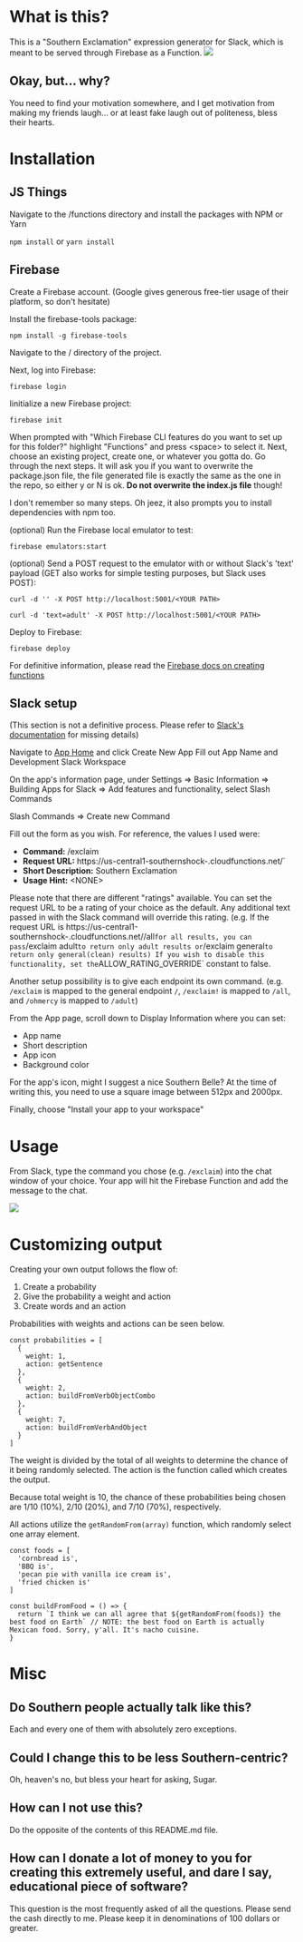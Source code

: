 # What is this?
This is a "Southern Exclamation" expression generator for Slack, which is meant to be served through Firebase as a Function.
<img src="example1.png">

## Okay, but... why?
You need to find your motivation somewhere, and I get motivation from making my friends laugh... or at least fake laugh out of politeness, bless their hearts.


# Installation

## JS Things

Navigate to the /functions directory and install the packages with NPM or Yarn

`npm install` or `yarn install`

## Firebase

Create a Firebase account. (Google gives generous free-tier usage of their platform, so don't hesitate)

Install the firebase-tools package:

`npm install -g firebase-tools`

Navigate to the / directory of the project.

Next, log into Firebase:

`firebase login`

Iinitialize a new Firebase project:

`firebase init`

When prompted with "Which Firebase CLI features do you want to set up for this folder?" highlight "Functions" and press &lt;space&gt; to select it. Next, choose an existing project, create one, or whatever you gotta do. Go through the next steps. It will ask you if you want to overwrite the package.json file, the file generated file is exactly the same as the one in the repo, so either y or N is ok. **Do not overwrite the index.js file** though!

I don't remember so many steps. Oh jeez, it also prompts you to install dependencies with npm too.

(optional) Run the Firebase local emulator to test:

`firebase emulators:start`

(optional) Send a POST request to the emulator with or without Slack's 'text' payload (GET also works for simple testing purposes, but Slack uses POST):

`curl -d '' -X POST http://localhost:5001/<YOUR PATH>`

`curl -d 'text=adult' -X POST http://localhost:5001/<YOUR PATH>`

Deploy to Firebase:

`firebase deploy`

For definitive information, please read the [Firebase docs on creating functions](https://firebase.google.com/docs/functions/write-firebase-functions)


## Slack setup
(This section is not a definitive process. Please refer to [Slack's documentation](https://api.slack.com/start) for missing details)

Navigate to [App Home](https://api.slack.com/apps?new_app=1) and click Create New App
Fill out App Name and Development Slack Workspace

On the app's information page, under Settings => Basic Information => Building Apps for Slack => Add features and functionality, select Slash Commands

Slash Commands => Create new Command

Fill out the form as you wish. For reference, the values I used were:
- **Command:** /exclaim
- **Request URL:** https://us-central1-southernshock-<SECRET>.cloudfunctions.net/<SECRET>`
- **Short Description:** Southern Exclamation
- **Usage Hint:** &lt;NONE&gt;

Please note that there are different "ratings" available. You can set the request URL to be a rating of your choice as the default. Any additional text passed in with the Slack command will override this rating.
(e.g. If the request URL is https://us-central1-southernshock-<SECRET>.cloudfunctions.net/<SECRET>/all` for all results, you can pass `/exclaim adult` to return only adult results or `/exclaim general` to return only general(clean) results)
If you wish to disable this functionality, set the `ALLOW_RATING_OVERRIDE` constant to false.

Another setup possibility is to give each endpoint its own command. (e.g. `/exclaim` is mapped to the general endpoint `/`, `/exclaim!` is mapped to `/all`, and `/ohmercy` is mapped to `/adult`)

From the App page, scroll down to Display Information where you can set:
- App name
- Short description
- App icon
- Background color

For the app's icon, might I suggest a nice Southern Belle? At the time of writing this, you need to use a square image between 512px and 2000px.

Finally, choose "Install your app to your workspace"


# Usage
From Slack, type the command you chose (e.g. `/exclaim`) into the chat window of your choice. Your app will hit the Firebase Function and add the message to the chat.

<img src="example2.png">

# Customizing output

Creating your own output follows the flow of:
1. Create a probability
2. Give the probability a weight and action
3. Create words and an action


Probabilities with weights and actions can be seen below.

```
const probabilities = [
  {
    weight: 1,
    action: getSentence
  },
  {
    weight: 2,
    action: buildFromVerbObjectCombo
  },
  {
    weight: 7,
    action: buildFromVerbAndObject
  }
]
```
The weight is divided by the total of all weights to determine the chance of it being randomly selected. The action is the function called which creates the output.

Because total weight is 10, the chance of these probabilities being chosen are 1/10 (10%), 2/10 (20%), and 7/10 (70%), respectively.

All actions utilize the `getRandomFrom(array)` function, which randomly select one array element.

```
const foods = [
  'cornbread is',
  'BBQ is',
  'pecan pie with vanilla ice cream is',
  'fried chicken is'
]

const buildFromFood = () => {
  return `I think we can all agree that ${getRandomFrom(foods)} the best food on Earth` // NOTE: the best food on Earth is actually Mexican food. Sorry, y'all. It's nacho cuisine.
}
```


# Misc

## Do Southern people actually talk like this?
Each and every one of them with absolutely zero exceptions.

## Could I change this to be less Southern-centric?
Oh, heaven's no, but bless your heart for asking, Sugar.

## How can I not use this?
Do the opposite of the contents of this README.md file.

## How can I donate a lot of money to you for creating this extremely useful, and dare I say, educational piece of software?
This question is the most frequently asked of all the questions. Please send the cash directly to me. Please keep it in denominations of 100 dollars or greater.
